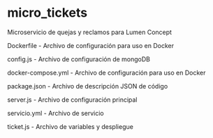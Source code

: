 # micro_tickets

Microservicio de quejas y reclamos para Lumen Concept



Dockerfile	- Archivo de configuración para uso en Docker

config.js	- Archivo de configuración de mongoDB

docker-compose.yml	- Archivo de configuración para uso en Docker

package.json	- Archivo de descripción JSON de código

server.js	- Archivo de configuración principal

servicio.yml	- Archivo de servicio

ticket.js - Archivo de variables y despliegue
